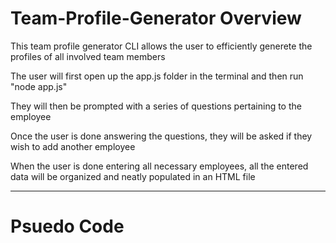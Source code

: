 # Team-Profile-Generator Overview

This team profile generator CLI allows the user to efficiently generete the profiles of all involved team members

The user will first open up the app.js folder in the terminal and then run "node app.js"

They will then be prompted with a series of questions pertaining to the employee 

Once the user is done answering the questions, they will be asked if they wish to add another employee

When the user is done entering all necessary employees, all the entered data will be organized and neatly populated in an HTML file

---------------------------------------------

# Psuedo Code








